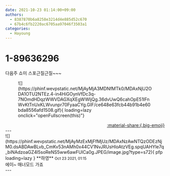 ```yaml
---
date: 2021-10-23 01:14:00+09:00
authors:
  - 8387870b6a8258e3214d4e885d52c670
  - 67b4c6fb2220ac6705aa97046f3503a1
categories:
  - Hayoung
---
```


# 1-89636296

<div class="post-container" markdown="1">
<div class="content-container md-sidebar__scrollwrap" markdown="1">

다음주 쇼미 스포근질근질~~~
<figure markdown="1">
![](https://phinf.wevpstatic.net/MjAyMjA3MDNfMTk0/MDAxNjU2ODA1OTU2NTEz.4-in4HiGOynVfDc3q-7NOmdHDqzWWVDAGXqXEgWWljQg.36dvUwQ6cahOpE51lFnWvKtTnUxKLWvunpr70FyaaCYg.GIF/ce648e63fcb44b91b4e60bda8556afd1508.gif){ loading=lazy onclick="openFullscreen(this)"}
</figure>


</div>
</div>

<div style="text-align: right;" markdown="1">
<a href="https://weverse.io/fromis9/fanpost/1-89636296" style="text-align: right;">:material-share:{.big-emoji}</a>
</div>
---

<div class="comments-container md-sidebar__scrollwrap" markdown="1">
<div class="comment" markdown="1">
<div class='id-container' markdown="1">
![](https://phinf.wevpstatic.net/MjAyMzExMjFfMjUz/MDAxNzAwNTQzODEzNjM0.dsABDAwBLvb_CmKv53nAMh0x44CV1NvJRUsHloAtzVEg.spqUAHYle7q_biNAdzoaGZ4l5soReNS5ww6awFUlCa0g.JPEG/image.jpg?type=s72){ pfp loading=lazy }
**<span class="artist">하영</span>** <small>Oct 23 2021, 01:15</small><br>
</div>
<div class='comment-body' markdown="1">
에이~ 매너모드 가죠
</div>
</div>
</div>
---
